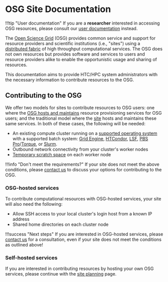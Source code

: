 OSG Site Documentation
======================

!!!tip "User documentation"
    If you are a **researcher** interested in accessing OSG resources, please consult our
    [user documentation](https://support.opensciencegrid.org/support/home) instead.

The [Open Science Grid](https://www.opensciencegrid.org) (OSG) provides common service and support for resource
providers and scientific institutions (i.e., "sites") using a [distributed fabric](https://map.opensciencegrid.org) of
high throughput computational services.
The OSG does not own resources but provides software and services to users and resource providers alike to enable the
opportunistic usage and sharing of resources.

This documentation aims to provide HTC/HPC system administrators with the necessary information to contribute resources
to the OSG.

Contributing to the OSG
-----------------------

We offer two models for sites to contribute resources to OSG users:
one where the [OSG hosts and maintains](#osg-hosted-services) resource provisioning services for OSG users;
and the traditional model where the [site](#self-hosted-services) hosts and maintains these same services.
In both of these cases, the following will be needed:

- An existing compute cluster running on a [supported operating system](./release/supported_platforms.md) with a supported
  batch system:
  [Grid Engine](http://www.univa.com/products/),
  [HTCondor](https://research.cs.wisc.edu/htcondor/),
  [LSF](https://www.ibm.com/us-en/marketplace/hpc-workload-management),
  [PBS Pro](https://www.altair.com/pbs-professional/)/[Torque](https://adaptivecomputing.com/cherry-services/torque-resource-manager/),
  or [Slurm](https://slurm.schedmd.com/).
- Outbound network connectivity from your cluster's worker nodes
- [Temporary scratch space](./worker-node/using-wn.md#for-site-administrators) on each worker node

!!!info "Don't meet the requirements?"
    If your site does not meet the above conditions, please [contact us](mailto:help@opensciencegrid.org) to discuss
    your options for contributing to the OSG.

### OSG-hosted services ###

To contribute computational resources with OSG-hosted services, your site will also need the following:

- Allow SSH access to your local cluster's login host from a known IP address
- Shared home directories on each cluster node

!!!success "Next steps"
    If you are interested in OSG-hosted services, please [contact us](mailto:help@opensciencegrid.org) for a
    consultation, even if your site does not meet the conditions as outlined above!

### Self-hosted services ###

If you are interested in contributing resources by hosting your own OSG services, please continue with the
[site planning](./site-planning.md) page.
